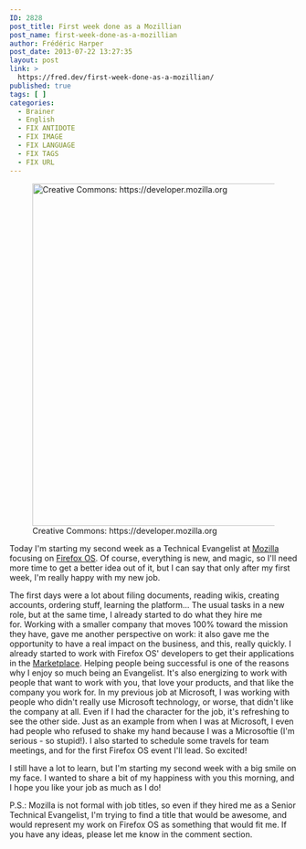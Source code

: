 ```yaml
---
ID: 2828
post_title: First week done as a Mozillian
post_name: first-week-done-as-a-mozillian
author: Frédéric Harper
post_date: 2013-07-22 13:27:35
layout: post
link: >
  https://fred.dev/first-week-done-as-a-mozillian/
published: true
tags: [ ]
categories:
  - Brainer
  - English
  - FIX ANTIDOTE
  - FIX IMAGE
  - FIX LANGUAGE
  - FIX TAGS
  - FIX URL
---
```

<figure><img alt="Creative Commons: https://developer.mozilla.org" src="http://fred.dev/wp-content/uploads/2013/07/Moz_ffx_openStandards.jpg" width="800" height="600"/><figcaption> Creative Commons: https://developer.mozilla.org</figcaption></figure><p>Today I'm starting my second week as a Technical Evangelist at <a href="https://www.mozilla.org/" target="_blank" rel="noopener noreferrer">Mozilla</a> focusing on <a href="https://www.mozilla.org/en-US/firefox/os/" target="_blank" rel="noopener noreferrer">Firefox OS</a>. Of course, everything is new, and magic, so I'll need more time to get a better idea out of it, but I can say that only after my first week, I'm really happy with my new job.</p><p>The first days were a lot about filing documents, reading wikis, creating accounts, ordering stuff, learning the platform... The usual tasks in a new role, but at the same time, I already started to do what they hire me for. Working with a smaller company that moves 100% toward the mission they have, gave me another perspective on work: it also gave me the opportunity to have a real impact on the business, and this, really quickly. I already started to work with Firefox OS' developers to get their applications in the <a href="https://marketplace.firefox.com/" target="_blank" rel="noopener noreferrer">Marketplace</a>. Helping people being successful is one of the reasons why I enjoy so much being an Evangelist. It's also energizing to work with people that want to work with you, that love your products, and that like the company you work for. In my previous job at Microsoft, I was working with people who didn't really use Microsoft technology, or worse, that didn't like the company at all. Even if I had the character for the job, it's refreshing to see the other side. Just as an example from when I was at Microsoft, I even had people who refused to shake my hand because I was a Microsoftie (I'm serious - so stupid!). I also started to schedule some travels for team meetings, and for the first Firefox OS event I'll lead. So excited!</p><p>I still have a lot to learn, but I'm starting my second week with a big smile on my face. I wanted to share a bit of my happiness with you this morning, and I hope you like your job as much as I do!</p><p>P.S.: Mozilla is not formal with job titles, so even if they hired me as a Senior Technical Evangelist, I'm trying to find a title that would be awesome, and would represent my work on Firefox OS as something that would fit me. If you have any ideas, please let me know in the comment section.</p> 